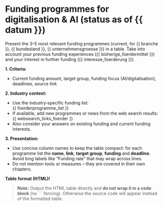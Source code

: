 # Funding programmes for digitalisation & AI (status as of {{ datum }})

Present the 3–5 most relevant funding programmes (current, for {{ branche }}, {{ bundesland }}, {{ unternehmensgroesse }}) in a table. Take into account your previous funding experiences ({{ bisherige_foerdermittel }}) and your interest in further funding ({{ interesse_foerderung }}).

**1. Criteria:**  
- Current funding amount, target group, funding focus (AI/digitalisation), deadlines, source link

**2. Industry context:**  
- Use the industry‑specific funding list:  
  {{ foerderprogramme_list }}
- If available, add new programmes or news from the web search results:  
  {{ websearch_links_foerder }}
 - Also consider your answers on existing funding and current funding interests.

**3. Presentation:**
- Use concise column names to keep the table compact: for each programme list the **name**, **link**, **target group**, **funding** and **deadline**. Avoid long labels like “Funding rate” that may wrap across lines.
- Do not mention tools or measures – they are covered in their own chapters.

**Table format (HTML)!**

> **Note:** Output the HTML table directly and **do not wrap it in a code block** (no ``` fencing). Otherwise the source code will appear instead of the formatted table.
